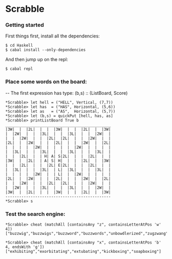# Scrabble

### Getting started

First things first, install all the dependencies:

    $ cd Haskell
    $ cabal install --only-dependencies

And then jump up on the repl:

    $ cabal repl

### Place some words on the board:

-- The first expression has type: (b,s) :: (ListBoard, Score)

    *Scrabble> let hell = ("HELL", Vertical, (7,7))
    *Scrabble> let has  = ("HAS", Horizontal, (5,6))
    *Scrabble> let as   = ("AS",  Horizontal, (5,7))
    *Scrabble> let (b,s) = quickPut [hell, has, as]
    *Scrabble> printListBoard True b
    ______________________________________________
    |3W|  |  |2L|  |  |  |3W|  |  |  |2L|  |  |3W|
    |  |2W|  |  |  |3L|  |  |  |3L|  |  |  |2W|  |
    |  |  |2W|  |  |  |2L|  |2L|  |  |  |2W|  |  |
    |2L|  |  |2W|  |  |  |2L|  |  |  |2W|  |  |2L|
    |  |  |  |  |2W|  |  |  |  |  |2W|  |  |  |  |
    |  |3L|  |  |  |3L|  |  |  |3L|  |  |  |3L|  |
    |  |  |2L|  |  | H| A| S|2L|  |  |  |2L|  |  |
    |3W|  |  |2L|  | A| S| H|  |  |  |2L|  |  |3W|
    |  |  |2L|  |  |  |2L| E|2L|  |  |  |2L|  |  |
    |  |3L|  |  |  |3L|  | L|  |3L|  |  |  |3L|  |
    |  |  |  |  |2W|  |  | L|  |  |2W|  |  |  |  |
    |2L|  |  |2W|  |  |  |2L|  |  |  |2W|  |  |2L|
    |  |  |2W|  |  |  |2L|  |2L|  |  |  |2W|  |  |
    |  |2W|  |  |  |3L|  |  |  |3L|  |  |  |2W|  |
    |3W|  |  |2L|  |  |  |3W|  |  |  |2L|  |  |3W|
    ----------------------------------------------
    *Scrabble> s

### Test the search engine:

    *Scrabble> cheat (matchAll [containsAny "z", containsLetterAtPos 'w' 4])
    ["buzzwig","buzzwigs","buzzword","buzzwords","unbowdlerized","zugzwang","zugzwanged","zugzwanging","zugzwangs"]

    *Scrabble> cheat (matchAll [containsAny "x", containsLetterAtPos 'b' 4, endsWith 'g'])
    ["exhibiting","exorbitating","extubating","kickboxing","soapboxing"]
